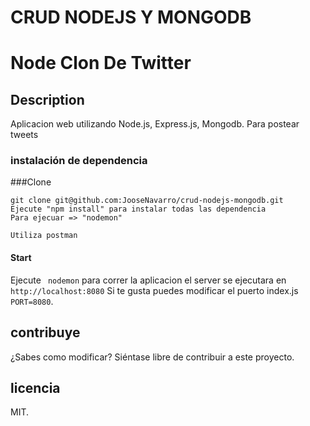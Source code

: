 # CRUD NODEJS Y MONGODB

# Node Clon De Twitter

## Description
Aplicacion web utilizando Node.js, Express.js, Mongodb. Para postear tweets
### instalación de dependencia 
###Clone
```
git clone git@github.com:JooseNavarro/crud-nodejs-mongodb.git
Ejecute "npm install" para instalar todas las dependencia
Para ejecuar => "nodemon"

Utiliza postman

```
#### Start

Ejecute ` nodemon` para correr la aplicacion el server se ejecutara en `http://localhost:8080` Si te gusta puedes modificar el puerto index.js `PORT=8080`.

## contribuye

¿Sabes como modificar? Siéntase libre de contribuir a este proyecto.

## licencia

MIT.
